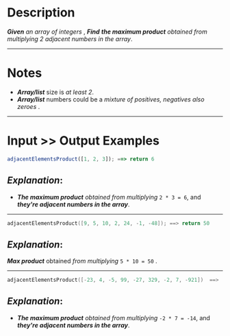 # Description

**_Given_** _an array of integers_ , **_Find_** **_the maximum product_** _obtained from multiplying 2 adjacent numbers in the array_.

---

# Notes

- **_Array/list_** size is _at least 2_.
- **_Array/list_** numbers could be a _mixture of positives, negatives also zeroes_ .

---

# Input >> Output Examples

```js
adjacentElementsProduct([1, 2, 3]); ==> return 6
```

## **_Explanation_**:

- **_The maximum product_** _obtained from multiplying_ `2 * 3 = 6`, and **_they're adjacent numbers in the array_**.

---

```cpp
adjacentElementsProduct([9, 5, 10, 2, 24, -1, -48]); ==> return 50
```

## **_Explanation_**:

**_Max product_** obtained _from multiplying_ `5 * 10 = 50` .

---

```cpp
adjacentElementsProduct([-23, 4, -5, 99, -27, 329, -2, 7, -921])  ==>  return -14
```

## **_Explanation_**:

- **_The maximum product_** _obtained from multiplying_ `-2 * 7 = -14`, and **_they're adjacent numbers in the array_**.
